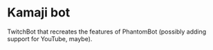 # Kamaji bot
TwitchBot that recreates the features of PhantomBot (possibly adding support for YouTube, maybe).